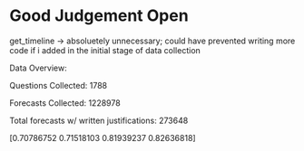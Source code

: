 # Good Judgement Open 

get_timeline -> absoluetely unnecessary; could have prevented writing more code if i added in the initial stage of data collection


Data Overview:

Questions Collected: 1788

Forecasts Collected: 1228978

Total forecasts w/ written justifications: 273648

[0.70786752 0.71518103 0.81939237 0.82636818]
